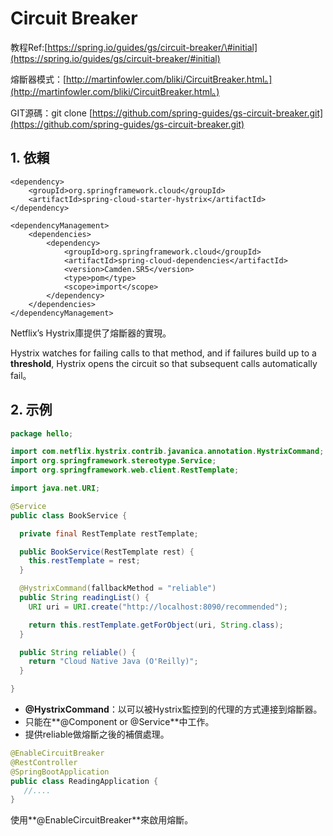 # Circuit Breaker

教程Ref:[https://spring.io/guides/gs/circuit-breaker/\#initial](https://spring.io/guides/gs/circuit-breaker/#initial)

熔斷器模式：[http://martinfowler.com/bliki/CircuitBreaker.html。](http://martinfowler.com/bliki/CircuitBreaker.html。)

GIT源碼：git clone [https://github.com/spring-guides/gs-circuit-breaker.git](https://github.com/spring-guides/gs-circuit-breaker.git)

## 1. 依賴

```markup
<dependency>
    <groupId>org.springframework.cloud</groupId>
    <artifactId>spring-cloud-starter-hystrix</artifactId>
</dependency>

<dependencyManagement>
    <dependencies>
        <dependency>
            <groupId>org.springframework.cloud</groupId>
            <artifactId>spring-cloud-dependencies</artifactId>
            <version>Camden.SR5</version>
            <type>pom</type>
            <scope>import</scope>
        </dependency>
    </dependencies>
</dependencyManagement>
```

Netflix’s Hystrix庫提供了熔斷器的實現。

Hystrix watches for failing calls to that method, and if failures build up to a **threshold**, Hystrix opens the circuit so that subsequent calls automatically fail。

## 2. 示例

```java
package hello;

import com.netflix.hystrix.contrib.javanica.annotation.HystrixCommand;
import org.springframework.stereotype.Service;
import org.springframework.web.client.RestTemplate;

import java.net.URI;

@Service
public class BookService {

  private final RestTemplate restTemplate;

  public BookService(RestTemplate rest) {
    this.restTemplate = rest;
  }

  @HystrixCommand(fallbackMethod = "reliable")
  public String readingList() {
    URI uri = URI.create("http://localhost:8090/recommended");

    return this.restTemplate.getForObject(uri, String.class);
  }

  public String reliable() {
    return "Cloud Native Java (O'Reilly)";
  }

}
```

* **@HystrixCommand**：以可以被Hystrix監控到的代理的方式連接到熔斷器。
* 只能在**@Component or @Service**中工作。
* 提供reliable做熔斷之後的補償處理。

```java
@EnableCircuitBreaker
@RestController
@SpringBootApplication
public class ReadingApplication {
   //....
}
```

使用**@EnableCircuitBreaker**來啟用熔斷。

